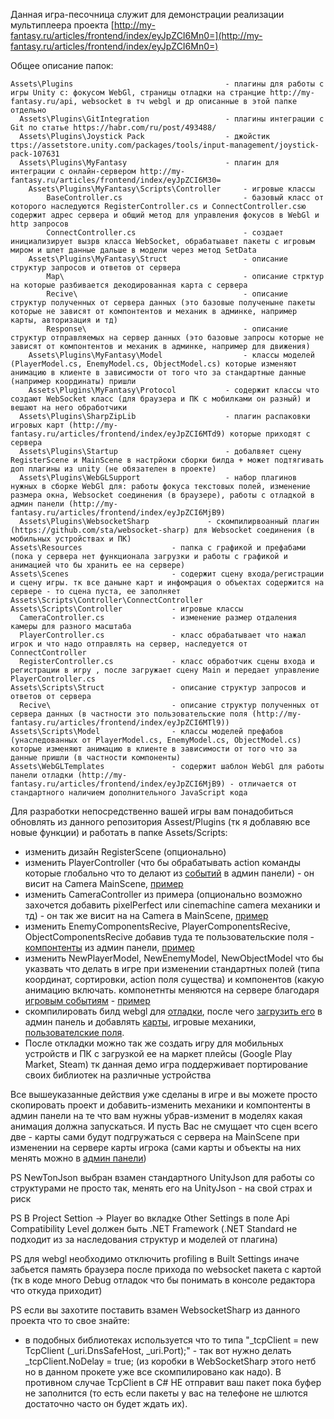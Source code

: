 Данная игра-песочница служит для демонстрации реализации мультиплеера проекта [http://my-fantasy.ru/articles/frontend/index/eyJpZCI6Mn0=](http://my-fantasy.ru/articles/frontend/index/eyJpZCI6Mn0=)

Общее описание папок:

	Assets\Plugins									- плагины для работы с игры Unity с: фокусом WebGl, страницы отладки на странцие http://my-fantasy.ru/api, websocket в тч webgl и др описанные в этой папке отдельно
	  Assets\Plugins\GitIntegration					- плагины интеграции с Git по статье https://habr.com/ru/post/493488/
	  Assets\Plugins\Joystick Pack					- джойстик ttps://assetstore.unity.com/packages/tools/input-management/joystick-pack-107631
	  Assets\Plugins\MyFantasy		   				- плагин для интеграции с онлайн-сервером http://my-fantasy.ru/articles/frontend/index/eyJpZCI6M30=
		Assets\Plugins\MyFantasy\Scripts\Controller     - игровые классы 
			BaseController.cs		 					- базовый класс от которого наследуются RegisterController.cs и ConnectController.csю содержит адрес сервера и общий метод для управления фокусов в WebGl и http запросов
			ConnectController.cs						- создает инициализирует вызрв класса WebSocket, обрабатыавет пакеты с игровым миром и шлет данные дальше в модели через метод SetData
		Assets\Plugins\MyFantasy\Struct  				- описание структур запросов и ответов от сервера
			Map\										- описание стрктур на которые разбивается декодированная карта с сервера
			Recive\  									- описание структур полученных от сервера данных (это базовые полученыне пакеты которые не зависят от компонтентов и механик в админке, например карты, авторизация и тд)
			Response\  									- описание структур отправляемых на сервер данных (это базовые запросы которые не зависят от компонтентов и механик в админке, например для движения) 
		Assets\Plugins\MyFantasy\Model  				- классы моделей (PlayerModel.cs, EnemyModel.cs, ObjectModel.cs) которые изменяют анимацию в клиенте в зависимости от того что за стандартные данные (например координаты) пришли
		Assets\Plugins\MyFantasy\Protocol  			- содержит классы что создают WebSocket класс (для браузера и ПК с мобилками он разный) и вешают на него обработчики
	  Assets\Plugins\SharpZipLib		    		- плагин распаковки игровых карт (http://my-fantasy.ru/articles/frontend/index/eyJpZCI6MTd9) которые приходят с сервера
	  Assets\Plugins\Startup		    			- добалвяет сцену RegisterScene и MainScene в настрйоки сборки билда + может подтягивать доп плагины из unity (не обязателен в проекте)
	  Assets\Plugins\WebGLSupport		    		- набор плагинов нужных в сборке WebGl для: работы фокуса текстовых полей, изменение размера окна, Websocket соединения (в браузере), работы с отладкой в админ панели (http://my-fantasy.ru/articles/frontend/index/eyJpZCI6MjB9)
	  Assets\Plugins\WebsocketSharp				- скомпилирвоанный плагин (https://github.com/sta/websocket-sharp) для Websocket соединения (в мобильных устройствах и ПК)
	Assets\Resources					- папка с графикой и префабами (пока у сервера нет функционала загрузки и работы с графикой и анимацией что бы хранить ее на сервере)
	Assets\Scenes						- содержит сцену входа/регистрации и сцену игры. тк все даныне карт и инфомрация о объектах содержится на сервере - то сцена пуста, ее заполняет Assets\Scripts\Controller\ConnectController
	Assets\Scripts\Controller           - игровые классы 
	  CameraController.cs		 		- изменение размер отдаления камеры для разного масштаба
	  PlayerController.cs   			- класc обрабатывает что нажал игрок и что надо отправлять на сервер, наследуется от ConnectController
	  RegisterController.cs				- класс обработчик сцены входа и регистрации в игру , после загружает сцену Main и передает управление PlayerController.cs 
	Assets\Scripts\Struct  				- описание структур запросов и ответов от сервера
	  Recive\  							- описание структур полученных от сервера данных (в частности это пользовательские поля (http://my-fantasy.ru/articles/frontend/index/eyJpZCI6MTl9))
	Assets\Scripts\Model  				- классы моделей префабов (унаследованных от PlayerModel.cs, EnemyModel.cs, ObjectModel.cs) которые изменяют анимацию в клиенте в зависимости от того что за данные пришли (в частности компоненты)
	Assets\WebGLTemplates  				- содержит шаблон WebGl для работы панели отладки (http://my-fantasy.ru/articles/frontend/index/eyJpZCI6MjB9) - отличается от стандартного наличием дополнительного JavaScript кода 


Для разработки непосредственно вашей игры вам понадобиться обновлять из данного репозитория Assest/Plugins (тк я доблавяю все новые функции) и работать в папке Assets/Scripts:

+ изменить дизайн RegisterScene (опционально)
+ изменить PlayerController (что бы обрабатывать action команды которые глобально что то делают из [событий](http://my-fantasy.ru/articles/frontend/index/eyJpZCI6MTh9) в админ панели) - он висит на Camera MainScene, [пример](https://bitbucket.org/_catalogs/unity/src/master/Assets/Scripts/Controller/PlayerController.cs) 
+ изменить CameraController из примера  (опционально возможно захочется добавить pixelPerfect или cinemachine camera механики и тд) - он так же висит на на Camera в MainScene, [пример](https://bitbucket.org/_catalogs/unity/src/master/Assets/Scripts/Controller/CameraController.cs)
+ изменить EnemyComponentsRecive, PlayerComponentsRecive, ObjectComponentsRecive добавив туда те пользовательские поля - [компонтенты](http://my-fantasy.ru/articles/frontend/index/eyJpZCI6MTl9) из админ панели, [пример](https://bitbucket.org/_catalogs/unity/src/master/Assets/Scripts/Struct/Recive/) 
+ изменить NewPlayerModel, NewEnemyModel, NewObjectModel что бы указвать что делать в игре при изменении стандартных полей (типа координат, сортировки, action поля существа) и компонентов (какую анимацию включать. компонетнты меняются на сервере благодаря [игровым событиям](http://my-fantasy.ru/articles/frontend/index/eyJpZCI6MTh9) - [пример](https://bitbucket.org/_catalogs/unity/src/master/Assets/Scripts/Model/)	
+ скомпилировать билд webgl для [отладки](http://my-fantasy.ru/articles/frontend/index/eyJpZCI6MjB9), после чего [загрузить его](http://my-fantasy.ru/articles/frontend/index/eyJpZCI6MjF9) в админ панель и добавлять [карты](http://my-fantasy.ru/articles/frontend/index/eyJpZCI6MTd9), игровые механики, [пользователские поля](http://my-fantasy.ru/articles/frontend/index/eyJpZCI6MTl9). 
+ После откладки можно так же создать игру для мобильных устройств и ПК с загрузкой ее на маркет плейсы (Google Play Market, Steam) тк данная демо игра поддерживает портирование своих библиотек на различные устройства
	
Все вышеуказанные действия уже сделаны в игре и вы можете просто скопировать проект и добавить-изменить механики и компонтенты в админ панели на те что вам нужны убрав-изменит в моделях какая анимация должна запускаться. И пусть Вас не смущает что сцен всего две - карты сами будут подгружаться с сервера на MainScene при изменении на сервере карты игрока (сами карты и объекты на них менять можно в [админ панели](http://my-fantasy.ru/articles/frontend/index/eyJpZCI6MTd9))	


PS NewTonJson выбран взамен стандартного UnityJson для работы со структурами не просто так, менять его на UnityJson - на свой страх и риск 

PS В Project Settion -> Player во вкладке Other Settings в поле Api Compatibility Level должен быть .NET Framework (.NET Standard не подходит из за наследования структур и моделей от плагина)

PS для webgl необходимо отключить profiling в Built Settings иначе забьется память браузера после прихода по websocket пакета с картой (тк в коде много Debug отладок что бы понимать в консоле редактора что откуда приходит)

PS если вы захотите поставить взамен WebsocketSharp из данного проекта что то свое знайте:
+ в подобных библиотеках используется что то типа "_tcpClient = new TcpClient (_uri.DnsSafeHost, _uri.Port);" - так вот нужно делать _tcpClient.NoDelay = true; (из коробки в WebSocketSharp этого нетб но в данном прокете уже все скомпилировано как надо). В противном случае TcpClient в C# НЕ отправит ваш пакет пока буфер не заполнится (то есть если пакеты у вас на телефоне не шлются достаточно часто он будет ждать их).	  
	
